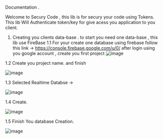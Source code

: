 Documentation .

Welcome to Secury Code , this lib is for secury your code using Tokens.
This lib Will Authenticate token/key for give acess you application to you client.


1. Creating you clients data-base . 
to start you need one data-base , this lib use FireBase
  1.1 For your create one database using firebase follow this link ->  https://console.firebase.google.com/u/0/
  after login using you google account  , create you first project
  ![image](https://user-images.githubusercontent.com/132000523/235349739-393fe037-72eb-474c-b31a-bbb6d86ca9fa.png)
  
  1.2 Create you project name. and finish
  
  ![image](https://user-images.githubusercontent.com/132000523/235349863-71175648-e6f5-4a31-8068-50452cbfdea3.png)
  
  1.3 Selected Realtime Databse ->
  
  ![image](https://user-images.githubusercontent.com/132000523/235349995-5e3b8997-d996-4274-8986-b77109f1860a.png)
  
  1.4 Create.
  
  ![image](https://user-images.githubusercontent.com/132000523/235350031-ea679903-3915-49fc-9fce-bbc22f2036c8.png)
  
  1.5 Finish You database Creation.
  
  ![image](https://user-images.githubusercontent.com/132000523/235350066-5468778c-a976-4399-8c4a-1bf4c0459f9c.png)
